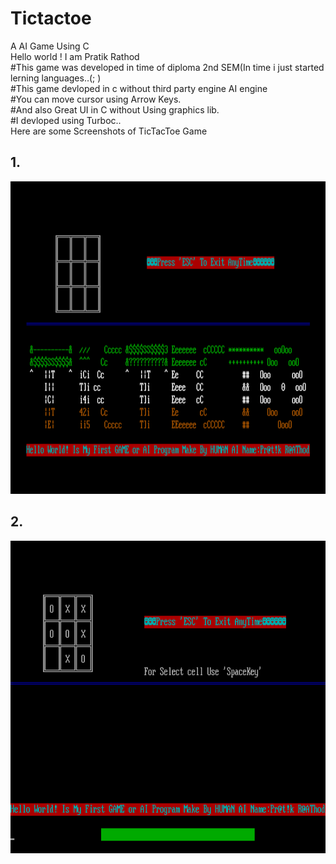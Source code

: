 # Tictactoe<br />
A AI Game Using C <br />
Hello world ! I am Pratik Rathod <br />
 #This game was developed in time of diploma 2nd SEM(In time i just started lerning languages..(; ) <br />
 #This game devloped in c without third party engine AI engine<br />
 #You can move cursor using Arrow Keys.<br />
 #And also Great UI in C without Using graphics lib.<br />
 #I devloped using Turboc..<br />
  Here are some Screenshots of TicTacToe Game<br />
  <h2>1.</h2>
 <img src="Screenshort/Git1.png" height="500" width="800" /><br />
 <h2>2.</h2>
 <img src="Screenshort/tc_013.png" height="500" width="800" />
 
